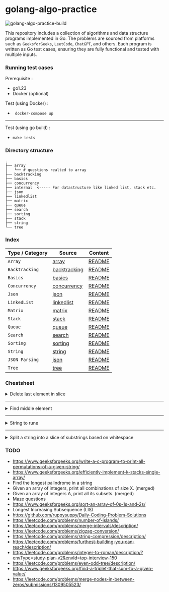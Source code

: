 
# golang-algo-practice 

![golang-algo-practice-build](https://github.com/snghnaveen/golang-algo-practice/actions/workflows/push.yaml/badge.svg)

This repository includes a collection of algorithms and data structure programs implemented in Go. The problems are sourced from platforms such as `GeeksforGeeks`, `LeetCode`, `ChatGPT`, and others. Each program is written as Go test cases, ensuring they are fully functional and tested with multiple inputs.

### Running test cases

Prerequisite :
- go1.23
- Docker (optional)

Test (using Docker) :
- ``` docker-compose up```

---

Test (using go build) :
- ```make tests```

### Directory structure
```
.
├── array
│   └── # questions realted to array
├── backtracking
├── basics
├── concurrency
├── internal  <----- For datastructure like linked list, stack etc.
├── json
├── linkedlist
├── matrix
├── queue
├── search
├── sorting
├── stack
├── string
└── tree
```


### Index
| Type / Category | Source                         | Content                            |
| --------------- | ------------------------------ | ---------------------------------- |
| `Array`         | [array](./array)               | [README](./array/README.md)        |
| `Backtracking`  | [backtracking](./backtracking) | [README](./backtracking/README.md) |
| `Basics`        | [basics](./basics)             | [README](./basics/README.md)       |
| `Concurrency`   | [concurrency](./concurrency)   | [README](./concurrency/README.md)  |
| `Json`          | [json](./json)                 | [README](./json/README.md)         |
| `LinkedList`    | [linkedlist](./linkedlist)     | [README](./linkedlist/README.md)   |
| `Matrix`        | [matrix](./matrix)             | [README](./matrix/README.md)       |
| `Stack`         | [stack](./stack)               | [README](./stack/README.md)        |
| `Queue`         | [queue](./queue/)              | [README](./queue/README.md)        |
| `Search`        | [search](./search)             | [README](./search/README.md)       |
| `Sorting`       | [sorting](./sorting)           | [README](./sorting/README.md)      |
| `String`        | [string](./string)             | [README](./string/README.md)       |
| `JSON Parsing`  | [json](./json)                 | [README](./json/README.md)         |
| `Tree`          | [tree](./tree/)                | [README](./tree/README.md)         |


### Cheatsheet

<details>
    <summary> Delete last element in slice</summary>

```
s =  s[:len(s)-1]
```
</details>

---

<details>
    <summary> Find middle element </summary>

```
mid := left + (right - left) / 2
```

</details>

---

<details>
    <summary> String to rune </summary>

```
runes := []rune(str)
```

</details>

---

<details>
    <summary> Split a string into a slice of substrings based on whitespace </summary>

```
str := "  Hello,   world!   This is   Go.  "

for i, v := range strings.Fields(str) {
    fmt.Println(i, v)
}

// 0 Hello,
// 1 world!
// 2 This
// 3 is
// 4 Go.
```

</details>

### TODO
- https://www.geeksforgeeks.org/write-a-c-program-to-print-all-permutations-of-a-given-string/
- https://www.geeksforgeeks.org/efficiently-implement-k-stacks-single-array/
- Find the longest palindrome in a string
- Given an array of integers, print all combinations of size X. (merged)
- Given an array of integers A, print all its subsets. (merged)
- Maze questions
- https://www.geeksforgeeks.org/sort-an-array-of-0s-1s-and-2s/
- Longest Increasing Subsequence (LIS)
- https://github.com/ruppysuppy/Daily-Coding-Problem-Solutions
- https://leetcode.com/problems/number-of-islands/
- https://leetcode.com/problems/merge-intervals/description/
- https://leetcode.com/problems/zigzag-conversion/
- https://leetcode.com/problems/string-compression/description/
- https://leetcode.com/problems/furthest-building-you-can-reach/description/
- https://leetcode.com/problems/integer-to-roman/description/?envType=study-plan-v2&envId=top-interview-150
- https://leetcode.com/problems/even-odd-tree/description/
- https://www.geeksforgeeks.org/find-a-triplet-that-sum-to-a-given-value/
- https://leetcode.com/problems/merge-nodes-in-between-zeros/submissions/1309505523/
